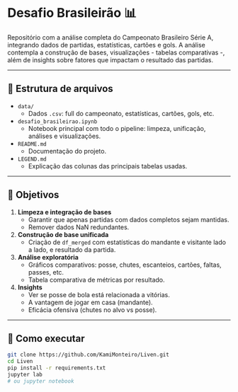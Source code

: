 # Desafio Brasileirão 📊

Repositório com a análise completa do Campeonato Brasileiro Série A, integrando dados de partidas, estatísticas, cartões e gols. A análise contempla a construção de bases, visualizações -  tabelas comparativas -, além de insights sobre fatores que impactam o resultado das partidas.

---

## 📁 Estrutura de arquivos

- `data/`
  - Dados `.csv`: full do campeonato, estatísticas, cartões, gols, etc.
- `desafio_brasileirao.ipynb`
  - Notebook principal com todo o pipeline: limpeza, unificação, análises e visualizações.
- `README.md`
  - Documentação do projeto.
- `LEGEND.md`
  - Explicação das colunas das principais tabelas usadas.

---

## 🧠 Objetivos

1. **Limpeza e integração de bases**
   - Garantir que apenas partidas com dados completos sejam mantidas.
   - Remover dados NaN redundantes.
2. **Construção de base unificada**
   - Criação de `df_merged` com estatísticas do mandante e visitante lado a lado, e resultado da partida.
3. **Análise exploratória**
   - Gráficos comparativos: posse, chutes, escanteios, cartões, faltas, passes, etc.
   - Tabela comparativa de métricas por resultado.
4. **Insights**
   - Ver se posse de bola está relacionada a vitórias.
   - A vantagem de jogar em casa (mandante).
   - Eficácia ofensiva (chutes no alvo vs posse).

---

## 🚀 Como executar

```bash
git clone https://github.com/KamiMonteiro/Liven.git
cd Liven
pip install -r requirements.txt
jupyter lab
# ou jupyter notebook
